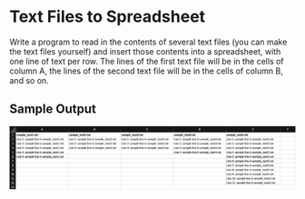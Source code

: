 # Text Files to Spreadsheet

Write a program to read in the contents of several text files (you can make the text files yourself) and insert those contents into a spreadsheet, with one line of text per row. The lines of the first text file will be in the cells of column A, the lines of the second text file will be in the cells of column B, and so on.

## Sample Output
<p align=center>
  <img src=./result.png alt=result of script>
</p>
